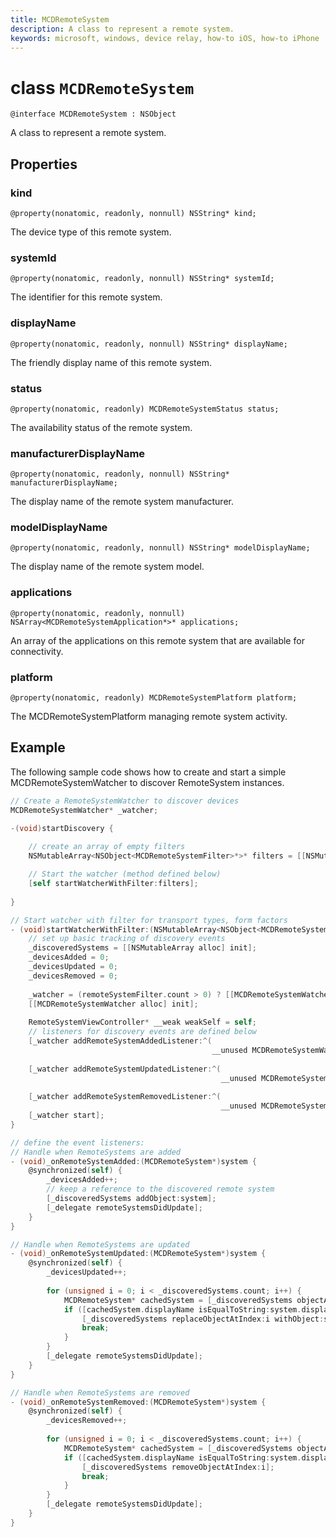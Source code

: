 ```yaml
---
title: MCDRemoteSystem
description: A class to represent a remote system.
keywords: microsoft, windows, device relay, how-to iOS, how-to iPhone
---
```


# class `MCDRemoteSystem` 

```
@interface MCDRemoteSystem : NSObject
```  

A class to represent a remote system.

## Properties

### kind
`@property(nonatomic, readonly, nonnull) NSString* kind;`

The device type of this remote system.

### systemId
`@property(nonatomic, readonly, nonnull) NSString* systemId;`

The identifier for this remote system.

### displayName
`@property(nonatomic, readonly, nonnull) NSString* displayName;`

The friendly display name of this remote system.

### status
`@property(nonatomic, readonly) MCDRemoteSystemStatus status;`

The availability status of the remote system.

### manufacturerDisplayName
`@property(nonatomic, readonly, nonnull) NSString* manufacturerDisplayName;`

The display name of the remote system manufacturer.

### modelDisplayName
`@property(nonatomic, readonly, nonnull) NSString* modelDisplayName;`

The display name of the remote system model.

### applications
`@property(nonatomic, readonly, nonnull) NSArray<MCDRemoteSystemApplication*>* applications;`

An array of the applications on this remote system that are available for connectivity.

### platform
`@property(nonatomic, readonly) MCDRemoteSystemPlatform platform;`

The MCDRemoteSystemPlatform managing remote system activity.

## Example
The following sample code shows how to create and start a simple MCDRemoteSystemWatcher to discover RemoteSystem instances.

```ObjectiveC
// Create a RemoteSystemWatcher to discover devices
MCDRemoteSystemWatcher* _watcher;

-(void)startDiscovery {
    
    // create an array of empty filters
    NSMutableArray<NSObject<MCDRemoteSystemFilter>*>* filters = [[NSMutableArray alloc] init];

    // Start the watcher (method defined below)
    [self startWatcherWithFilter:filters];
    
}

// Start watcher with filter for transport types, form factors
- (void)startWatcherWithFilter:(NSMutableArray<NSObject<MCDRemoteSystemFilter>*>*)remoteSystemFilter {
    // set up basic tracking of discovery events
    _discoveredSystems = [[NSMutableArray alloc] init];
    _devicesAdded = 0;
    _devicesUpdated = 0;
    _devicesRemoved = 0;
    
    _watcher = (remoteSystemFilter.count > 0) ? [[MCDRemoteSystemWatcher alloc] initWithFilters:remoteSystemFilter] :
    [[MCDRemoteSystemWatcher alloc] init];
    
    RemoteSystemViewController* __weak weakSelf = self;
    // listeners for discovery events are defined below
    [_watcher addRemoteSystemAddedListener:^(
                                             __unused MCDRemoteSystemWatcher* watcher, MCDRemoteSystem* system) { [weakSelf _onRemoteSystemAdded:system]; }];
    
    [_watcher addRemoteSystemUpdatedListener:^(
                                               __unused MCDRemoteSystemWatcher* watcher, MCDRemoteSystem* system) { [weakSelf _onRemoteSystemUpdated:system]; }];
    
    [_watcher addRemoteSystemRemovedListener:^(
                                               __unused MCDRemoteSystemWatcher* watcher, MCDRemoteSystem* system) { [weakSelf _onRemoteSystemRemoved:system]; }];
    [_watcher start];
}

// define the event listeners:
// Handle when RemoteSystems are added
- (void)_onRemoteSystemAdded:(MCDRemoteSystem*)system {
    @synchronized(self) {
        _devicesAdded++;
        // keep a reference to the discovered remote system
        [_discoveredSystems addObject:system];
        [_delegate remoteSystemsDidUpdate];
    }
}

// Handle when RemoteSystems are updated
- (void)_onRemoteSystemUpdated:(MCDRemoteSystem*)system {
    @synchronized(self) {
        _devicesUpdated++;
        
        for (unsigned i = 0; i < _discoveredSystems.count; i++) {
            MCDRemoteSystem* cachedSystem = [_discoveredSystems objectAtIndex:i];
            if ([cachedSystem.displayName isEqualToString:system.displayName]) {
                [_discoveredSystems replaceObjectAtIndex:i withObject:system];
                break;
            }
        }
        [_delegate remoteSystemsDidUpdate];
    }
}

// Handle when RemoteSystems are removed
- (void)_onRemoteSystemRemoved:(MCDRemoteSystem*)system {
    @synchronized(self) {
        _devicesRemoved++;
        
        for (unsigned i = 0; i < _discoveredSystems.count; i++) {
            MCDRemoteSystem* cachedSystem = [_discoveredSystems objectAtIndex:i];
            if ([cachedSystem.displayName isEqualToString:system.displayName]) {
                [_discoveredSystems removeObjectAtIndex:i];
                break;
            }
        }
        [_delegate remoteSystemsDidUpdate];
    }
}
```